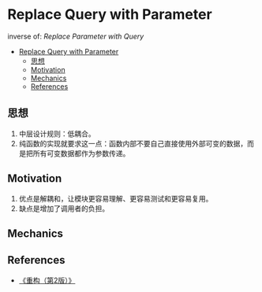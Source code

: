 # Replace Query with Parameter

inverse of: *Replace Parameter with Query*


<!-- TOC -->

- [Replace Query with Parameter](#replace-query-with-parameter)
    - [思想](#思想)
    - [Motivation](#motivation)
    - [Mechanics](#mechanics)
    - [References](#references)

<!-- /TOC -->


## 思想
1. 中层设计规则：低耦合。
2. 纯函数的实现就要求这一点：函数内部不要自己直接使用外部可变的数据，而是把所有可变数据都作为参数传递。


## Motivation
1. 优点是解耦和，让模块更容易理解、更容易测试和更容易复用。
2. 缺点是增加了调用者的负担。


## Mechanics


## References
* [《重构（第2版）》](https://book.douban.com/subject/33400354/)
